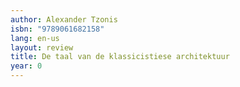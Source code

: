 ```yaml
---
author: Alexander Tzonis
isbn: "9789061682158"
lang: en-us
layout: review
title: De taal van de klassicistiese architektuur
year: 0
---
```


